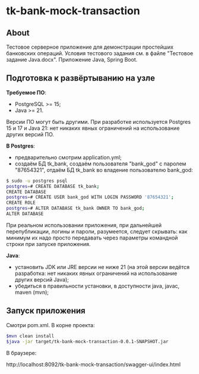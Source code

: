 # tk-bank-mock-transaction

## About

Тестовое серверное приложение для демонстрации простейших банковских операций.
Условия тестового задания см. в файле "Тестовое задание Java.docx".
Приложение Java, Spring Boot.

## Подготовка к развёртыванию на узле

**Требуемое ПО**:

- PostgreSQL >= 15;
- Java >= 21.

Версии ПО могут быть другими. При разработке используется Postgres 15 и 17 и Java 21: нет никаких явных ограничений на использование других версий ПО.

**В Postgres**:

- предварительно смотрим application.yml;
- создаём БД tk_bank, создаём пользователя "bank_god" с паролем "87654321", отдаём БД tk_bank во владение пользователю bank_god:

```Bash
$ sudo -u postgres psql
postgres=# CREATE DATABASE tk_bank;
CREATE DATABASE
postgres=# CREATE USER bank_god WITH LOGIN PASSWORD '87654321';
CREATE ROLE
postgres=# ALTER DATABASE tk_bank OWNER TO bank_god;
ALTER DATABASE
```

При реальном использовании приложения, при дальнейшей перепубликации, логины и пароли, разумеется, следует скрывать: как минимум их надо просто передавать через параметры командной строки при запуске приложения.

**Java**:

- установить JDK или JRE версии не ниже 21 (на этой версии ведётся разработка: нет никаких явных ограничений на использование других версий Java);
- убедиться в правильности установки, в доступности java, javac, maven (mvn);

## Запуск приложения

Смотри pom.xml. В корне проекта:

```Bash
$mvn clean install
$java -jar target/tk-bank-mock-transaction-0.0.1-SNAPSHOT.jar
```

В браузере:

http://localhost:8092/tk-bank-mock-transaction/swagger-ui/index.html
